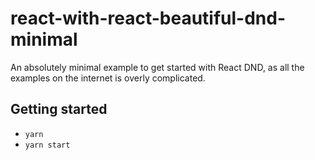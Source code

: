 # react-with-react-beautiful-dnd-minimal

An absolutely minimal example to get started with React DND, as all the examples on the internet is overly complicated.

## Getting started
- `yarn`
- `yarn start`
